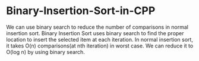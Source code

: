 # Binary-Insertion-Sort-in-CPP
We can use binary search to reduce the number of comparisons in normal insertion sort.
Binary Insertion Sort uses binary search to find the proper location to insert the selected item at each iteration. 
In normal insertion sort, it takes O(n) comparisons(at nth iteration) in worst case.
We can reduce it to O(log n) by using binary search.
